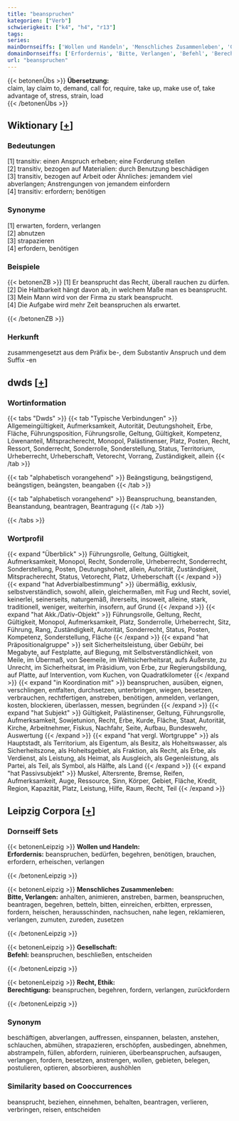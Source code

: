 ```yaml
---
title: "beanspruchen"
kategorien: ["Verb"]
schwierigkeit: ["k4", "h4", "r13"]
tags:
series:
mainDornseiffs: ['Wollen und Handeln', 'Menschliches Zusammenleben', 'Gesellschaft', 'Recht, Ethik']
domainDornseiffs: ['Erfordernis', 'Bitte, Verlangen', 'Befehl', 'Berechtigung']
url: "beanspruchen"
---
```


{{< betonenÜbs >}}
**Übersetzung:**  
claim, lay claim to, demand, call for, require, take up, make use of, take advantage of, stress, strain, load  
{{< /betonenÜbs >}}

## Wiktionary [[+](https://de.wiktionary.org/wiki/beanspruchen)]

### Bedeutungen
[1] transitiv: einen Anspruch erheben; eine Forderung stellen  
[2] transitiv, bezogen auf Materialien: durch Benutzung beschädigen  
[3] transitiv,  bezogen auf Arbeit oder Ähnliches: jemandem viel abverlangen; Anstrengungen von jemandem einfordern  
[4] transitiv: erfordern; benötigen  

### Synonyme
[1] erwarten, fordern, verlangen  
[2] abnutzen  
[3] strapazieren  
[4] erfordern, benötigen  

### Beispiele
{{< betonenZB >}}
[1] Er beansprucht das Recht, überall rauchen zu dürfen.  
[2] Die Haltbarkeit hängt davon ab, in welchem Maße man es beansprucht.  
[3] Mein Mann wird von der Firma zu stark beansprucht.  
[4] Die Aufgabe wird mehr Zeit beanspruchen als erwartet.  

{{< /betonenZB >}}
### Herkunft
zusammengesetzt aus dem Präfix be-, dem Substantiv Anspruch und dem Suffix -en  



## dwds [[+](https://www.dwds.de/wb/beanspruchen)]

### Wortinformation
{{< tabs "Dwds" >}}
{{< tab "Typische Verbindungen" >}}
Allgemeingültigkeit, Aufmerksamkeit, Autorität, Deutungshoheit, Erbe, Fläche, Führungsposition, Führungsrolle, Geltung, Gültigkeit, Kompetenz, Löwenanteil, Mitspracherecht, Monopol, Palästinenser, Platz, Posten, Recht, Ressort, Sonderrecht, Sonderrolle, Sonderstellung, Status, Territorium, Urheberrecht, Urheberschaft, Vetorecht, Vorrang, Zuständigkeit, allein
{{< /tab >}}

{{< tab "alphabetisch vorangehend" >}}
Beängstigung, beängstigend, beängstigen, beängsten, beangaben
{{< /tab >}}

{{< tab "alphabetisch vorangehend" >}}
Beanspruchung, beanstanden, Beanstandung, beantragen, Beantragung
{{< /tab >}}

{{< /tabs >}}

### Wortprofil
{{< expand "Überblick" >}} Führungsrolle, Geltung, Gültigkeit, Aufmerksamkeit, Monopol, Recht, Sonderrolle, Urheberrecht, Sonderrecht, Sonderstellung, Posten, Deutungshoheit, allein, Autorität, Zuständigkeit, Mitspracherecht, Status, Vetorecht, Platz, Urheberschaft {{< /expand >}}
{{< expand "hat Adverbialbestimmung" >}} übermäßig, exklusiv, selbstverständlich, sowohl, allein, gleichermaßen, mit Fug und Recht, soviel, keinerlei, seinerseits, naturgemäß, ihrerseits, insoweit, alleine, stark, traditionell, weniger, weiterhin, insofern, auf Grund {{< /expand >}}
{{< expand "hat Akk./Dativ-Objekt" >}} Führungsrolle, Geltung, Recht, Gültigkeit, Monopol, Aufmerksamkeit, Platz, Sonderrolle, Urheberrecht, Sitz, Führung, Rang, Zuständigkeit, Autorität, Sonderrecht, Status, Posten, Kompetenz, Sonderstellung, Fläche {{< /expand >}}
{{< expand "hat Präpositionalgruppe" >}} seit Sicherheitsleistung, über Gebühr, bei Megabyte, auf Festplatte, auf Biegung, mit Selbstverständlichkeit, von Meile, im Übermaß, von Seemeile, im Weltsicherheitsrat, aufs Äußerste, zu Unrecht, im Sicherheitsrat, im Präsidium, von Erbe, zur Regierungsbildung, auf Platte, auf Intervention, vom Kuchen, von Quadratkilometer {{< /expand >}}
{{< expand "in Koordination mit" >}} beanspruchen, ausüben, eignen, verschlingen, entfalten, durchsetzen, unterbringen, wiegen, besetzen, verbrauchen, rechtfertigen, anstreben, benötigen, anmelden, verlangen, kosten, blockieren, überlassen, messen, begründen {{< /expand >}}
{{< expand "hat Subjekt" >}} Gültigkeit, Palästinenser, Geltung, Führungsrolle, Aufmerksamkeit, Sowjetunion, Recht, Erbe, Kurde, Fläche, Staat, Autorität, Kirche, Arbeitnehmer, Fiskus, Nachfahr, Seite, Aufbau, Bundeswehr, Auswertung {{< /expand >}}
{{< expand "hat vergl. Wortgruppe" >}} als Hauptstadt, als Territorium, als Eigentum, als Besitz, als Hoheitswasser, als Sicherheitszone, als Hoheitsgebiet, als Fraktion, als Recht, als Erbe, als Verdienst, als Leistung, als Heimat, als Ausgleich, als Gegenleistung, als Partei, als Teil, als Symbol, als Hälfte, als Land {{< /expand >}}
{{< expand "hat Passivsubjekt" >}} Muskel, Altersrente, Bremse, Reifen, Aufmerksamkeit, Auge, Ressource, Sinn, Körper, Gebiet, Fläche, Kredit, Region, Kapazität, Platz, Leistung, Hilfe, Raum, Recht, Teil {{< /expand >}}

## Leipzig Corpora [[+](https://corpora.uni-leipzig.de/en/res?word=beanspruchen&corpusId=deu_newscrawl-public_2018)]

### Dornseiff Sets
{{< betonenLeipzig >}}
**Wollen und Handeln:**  
**Erfordernis:** beanspruchen, bedürfen, begehren, benötigen, brauchen, erfordern, erheischen, verlangen  

{{< /betonenLeipzig >}}


{{< betonenLeipzig >}}
**Menschliches Zusammenleben:**  
**Bitte, Verlangen:** anhalten, animieren, anstreben, barmen, beanspruchen, beantragen, begehren, betteln, bitten, einreichen, erbitten, erpressen, fordern, heischen, herausschinden, nachsuchen, nahe legen, reklamieren, verlangen, zumuten, zureden, zusetzen  

{{< /betonenLeipzig >}}


{{< betonenLeipzig >}}
**Gesellschaft:**  
**Befehl:** beanspruchen, beschließen, entscheiden  

{{< /betonenLeipzig >}}


{{< betonenLeipzig >}}
**Recht, Ethik:**  
**Berechtigung:** beanspruchen, begehren, fordern, verlangen, zurückfordern  

{{< /betonenLeipzig >}}

### Synonym
beschäftigen, abverlangen, auffressen, einspannen, belasten, anstehen, schlauchen, abmühen, strapazieren, erschöpfen, ausbedingen, abnehmen, abstrampeln, füllen, abfordern, ruinieren, überbeanspruchen, aufsaugen, verlangen, fordern, besetzen, anstrengen, wollen, gebieten, belegen, postulieren, optieren, absorbieren, aushöhlen


### Similarity based on Cooccurrences
beansprucht, beziehen, einnehmen, behalten, beantragen, verlieren, verbringen, reisen, entscheiden

